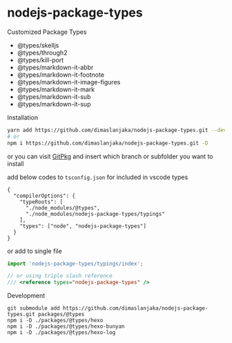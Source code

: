 # nodejs-package-types
Customized Package Types
- @types/skelljs
- @types/through2
- @types/kill-port
- @types/markdown-it-abbr
- @types/markdown-it-footnote
- @types/markdown-it-image-figures
- @types/markdown-it-mark
- @types/markdown-it-sub
- @types/markdown-it-sup

Installation
```bash
yarn add https://github.com/dimaslanjaka/nodejs-package-types.git --dev
# or
npm i https://github.com/dimaslanjaka/nodejs-package-types.git -D
```

or you can visit [GitPkg](https://gitpkg.vercel.app/) and insert which branch or subfolder you want to install

add below codes to `tsconfig.json` for included in vscode types
```jsonc
{
  "compilerOptions": {
    "typeRoots": [
      "./node_modules/@types",
      "./node_modules/nodejs-package-types/typings"
    ],
    "types": ["node", "nodejs-package-types"]
  }
}
```
or add to single file
```ts
import 'nodejs-package-types/typings/index';

// or using triple slash reference
/// <reference types="nodejs-package-types" />
```

Development
```shell
git submodule add https://github.com/dimaslanjaka/nodejs-package-types.git packages/@types
npm i -D ./packages/@types/hexo
npm i -D ./packages/@types/hexo-bunyan
npm i -D ./packages/@types/hexo-log
```
